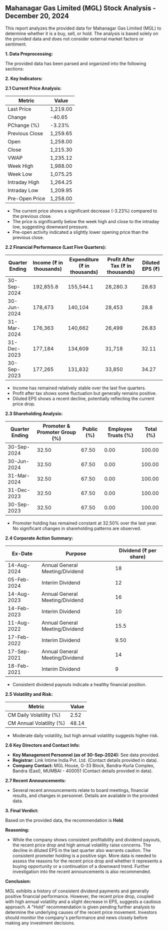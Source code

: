 ## Mahanagar Gas Limited (MGL) Stock Analysis - December 20, 2024

This report analyzes the provided data for Mahanagar Gas Limited (MGL) to determine whether it is a buy, sell, or hold.  The analysis is based solely on the provided data and does not consider external market factors or sentiment.

**1. Data Preprocessing:**

The provided data has been parsed and organized into the following sections:

**2. Key Indicators:**

**2.1 Current Price Analysis:**

| Metric             | Value      |
|----------------------|------------|
| Last Price          | 1,219.00   |
| Change              | -40.65     |
| PChange (%)         | -3.23%     |
| Previous Close      | 1,259.65   |
| Open                | 1,258.00   |
| Close               | 1,215.30   |
| VWAP                | 1,235.12   |
| Week High           | 1,988.00   |
| Week Low            | 1,075.25   |
| Intraday High       | 1,264.25   |
| Intraday Low        | 1,209.95   |
| Pre-Open Price      | 1,258.00   | (Based on IEP from pre-open market data)


* The current price shows a significant decrease (-3.23%) compared to the previous close.
* The price is significantly below the week high and close to the intraday low, suggesting downward pressure.
* Pre-open activity indicated a slightly lower opening price than the previous close.


**2.2 Financial Performance (Last Five Quarters):**

| Quarter Ending     | Income (₹ in thousands) | Expenditure (₹ in thousands) | Profit After Tax (₹ in thousands) | Diluted EPS (₹) |
|----------------------|--------------------------|-----------------------------|---------------------------------|-----------------|
| 30-Sep-2024         | 192,855.8                 | 155,544.1                    | 28,280.3                         | 28.63           |
| 30-Jun-2024         | 178,473                   | 140,104                     | 28,453                           | 28.8            |
| 31-Mar-2024         | 176,363                   | 140,662                     | 26,499                           | 26.83           |
| 31-Dec-2023         | 177,184                   | 134,609                     | 31,718                           | 32.11           |
| 30-Sep-2023         | 177,265                   | 131,832                     | 33,850                           | 34.27           |

* Income has remained relatively stable over the last five quarters.
* Profit after tax shows some fluctuation but generally remains positive.
* Diluted EPS shows a recent decline, potentially reflecting the current price drop.


**2.3 Shareholding Analysis:**

| Quarter Ending     | Promoter & Promoter Group (%) | Public (%) | Employee Trusts (%) | Total (%) |
|----------------------|-----------------------------|------------|--------------------|------------|
| 30-Sep-2024         | 32.50                        | 67.50      | 0.00               | 100.00     |
| 30-Jun-2024         | 32.50                        | 67.50      | 0.00               | 100.00     |
| 31-Mar-2024         | 32.50                        | 67.50      | 0.00               | 100.00     |
| 31-Dec-2023         | 32.50                        | 67.50      | 0.00               | 100.00     |
| 30-Sep-2023         | 32.50                        | 67.50      | 0.00               | 100.00     |

* Promoter holding has remained constant at 32.50% over the last year.  No significant changes in shareholding patterns are observed.


**2.4 Corporate Action Summary:**

| Ex-Date      | Purpose                                      | Dividend (₹ per share) |
|--------------|----------------------------------------------|------------------------|
| 14-Aug-2024  | Annual General Meeting/Dividend              | 18                     |
| 05-Feb-2024  | Interim Dividend                             | 12                     |
| 14-Aug-2023  | Annual General Meeting/Dividend              | 16                     |
| 14-Feb-2023  | Interim Dividend                             | 10                     |
| 11-Aug-2022  | Annual General Meeting/Dividend              | 15.5                   |
| 17-Feb-2022  | Interim Dividend                             | 9.50                   |
| 17-Sep-2021  | Annual General Meeting/Dividend              | 14                     |
| 18-Feb-2021  | Interim Dividend                             | 9                      |


* Consistent dividend payouts indicate a healthy financial position.


**2.5 Volatility and Risk:**

| Metric                | Value |
|------------------------|-------|
| CM Daily Volatility (%) | 2.52  |
| CM Annual Volatility (%)| 48.14 |

* Moderate daily volatility, but high annual volatility suggests higher risk.


**2.6 Key Directors and Contact Info:**

* **Key Management Personnel (as of 30-Sep-2024):**  See data provided.
* **Registrar:** Link Intime India Pvt. Ltd. (Contact details provided in data).
* **Company Contact:**  MGL House, G-33 Block, Bandra-Kurla Complex, Bandra (East), MUMBAI - 400051 (Contact details provided in data).


**2.7 Recent Announcements:**

* Several recent announcements relate to board meetings, financial results, and changes in personnel.  Details are available in the provided data.


**3. Final Verdict:**

Based on the provided data, the recommendation is **Hold**.

**Reasoning:**

* While the company shows consistent profitability and dividend payouts, the recent price drop and high annual volatility raise concerns.  The decline in diluted EPS in the last quarter also warrants caution.  The consistent promoter holding is a positive sign.  More data is needed to assess the reasons for the recent price drop and whether it represents a buying opportunity or a continuation of a downward trend.  Further investigation into the recent announcements is also recommended.

**Conclusion:**

MGL exhibits a history of consistent dividend payments and generally positive financial performance. However, the recent price drop, coupled with high annual volatility and a slight decrease in EPS, suggests a cautious approach.  A "Hold" recommendation is given pending further analysis to determine the underlying causes of the recent price movement.  Investors should monitor the company's performance and news closely before making any investment decisions.
